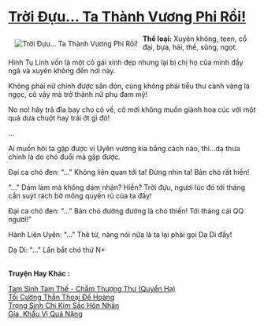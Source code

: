 <a href="https://utruyen.com/troi-duu-ta-thanh-vuong-phi-roi/17250/" title="Trời Đựu... Ta Thành Vương Phi Rồi!"><h1>Trời Đựu... Ta Thành Vương Phi Rồi!</h1></a><div style="display:table"><img align="right" style="float: left; padding: 10px;" src="https://utruyen.com/images/story/200x260/troi-duu-ta-thanh-vuong-phi-roi.jpg" alt="Trời Đựu... Ta Thành Vương Phi Rồi!"><b>Thể loại:</b> Xuyên không, teen, cổ đại, bựa, hài, thề, sủng, ngọt.<p></p>Hình Tụ Linh vốn là một cô gái xinh đẹp nhưng lại bị chị họ của mình đẩy ngã và xuyên không đến nơi này.<p></p>Không phải nữ chính được săn đón, cũng không phải tiểu thư cành vàng lá ngọc, cô vậy mà trở thành nữ phụ đam mỹ!<p></p>No no! hãy trả đĩa bay cho cô về, cô mới không muốn giành hoa cúc với một quả dưa chuột hay trái ớt gì đó!<p></p>...<p></p>Ai muốn hỏi ta gặp được vị Uyên vương kia bằng cách nào, thì...dạ thưa chính là do chó đuổi mà gặp được.<p></p>Đại ca chó đen: "..." Không liên quan tới ta! Đừng nhìn ta! Bản chó rất hiền!<p></p>"..." Dám làm mà không dám nhận? Hiền? Trời đựu, ngươi lúc đó tới tháng cắn suýt rách bờ mông quyến rũ của ta đấy!<p></p>Đại ca chó đen: "..." Bản chó đường đường là chó thiến! Tới tháng cái QQ ngươi!"<p></p>Hành Liên Uyên: "..." Thê tử, nàng nói nữa là ta lại phải gọi Dạ Di đấy!<p></p>Dạ Di: "..." Lần bắt chó thứ N+</div><p><br><b>Truyện Hay Khác :</b></p><a href="https://utruyen.com/tam-sinh-tam-the-cham-thuong-thu-quyen-ha/3941/" alt="Tam Sinh Tam Thế - Chẩm Thượng Thư (Quyển Hạ)">Tam Sinh Tam Thế - Chẩm Thượng Thư (Quyển Hạ)</a><br/><a href="https://truyenhot2020.wordpress.com/2019/12/11/toi-cuong-than-thoai-de-hoang/" alt="Tối Cường Thần Thoại Đế Hoàng">Tối Cường Thần Thoại Đế Hoàng</a><br/><a href="https://dammy2019.blogspot.com/2019/11/trong-sinh-chi-kim-sac-hon-nhan.html" alt="Trọng Sinh Chi Kim Sắc Hôn Nhân">Trọng Sinh Chi Kim Sắc Hôn Nhân</a><br/><a href="https://github.com/quanluxury/truyenhot/tree/master/truyenhay/16827/" alt="Gia, Khẩu Vị Quá Nặng">Gia, Khẩu Vị Quá Nặng</a><br/>